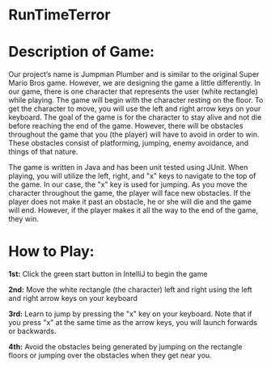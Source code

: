 # RunTimeTerror

<h1> Description of Game: </h1>
Our project’s name is Jumpman Plumber and is similar to the original Super Mario Bros game. However, we are designing the game a little differently. In our game, there is one character that represents the user (white rectangle) while playing. The game will begin with the character resting on the floor. To get the character to move, you will use the left and right arrow keys on your keyboard. The goal of the game is for the character to stay alive and not die before reaching the end of the game. However, there will be obstacles throughout the game that you (the player) will have to avoid in order to win. These obstacles consist of platforming, jumping, enemy avoidance, and things of that nature. 

The game is written in Java and has been unit tested using JUnit. When playing, you will utilize the left, right, and "x" keys to navigate to the top of the game. In our case, the "x" key is used for jumping. As you move the character throughout the game, the player will face new obstacles. If the player does not make it past an obstacle, he or she will die and the game will end. However, if the player makes it all the way to the end of the game, they win.



<h1> How to Play: </h1>

**1st:** Click the green start button in IntelliJ to begin the game

**2nd:** Move the white rectangle (the character) left and right using the left and right arrow keys on your keyboard

**3rd:** Learn to jump by pressing the "x" key on your keyboard. Note that if you press "x" at the same time as the arrow keys, you will launch forwards or backwards.

**4th:** Avoid the obstacles being generated by jumping on the rectangle floors or jumping over the obstacles when they get near you. 
